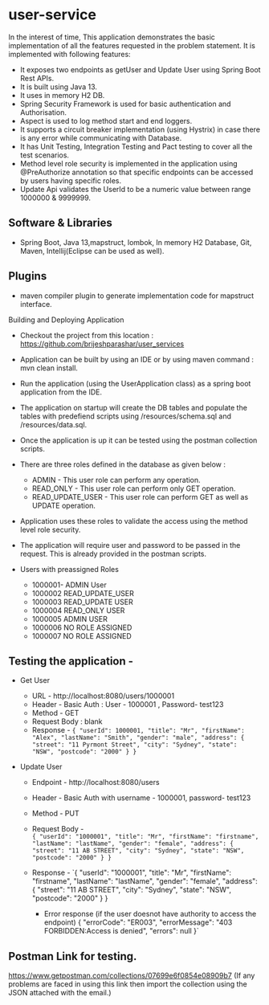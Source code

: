 # user-service
In the interest of time, This application demonstrates the basic implementation of all the features requested in the problem statement. 
It is implemented with following features: 
* It exposes two endpoints as getUser and Update User using Spring Boot Rest APIs. 
* It is built using Java 13. 
* It uses in memory H2 DB. 
* Spring Security Framework is used for basic authentication and Authorisation. 
* Aspect is used to log method start and end loggers. 
* It supports a circuit breaker implementation (using Hystrix) in case there is any error while communicating with Database. 
* It has Unit Testing, Integration Testing and Pact testing to cover all the test scenarios.  
* Method level role security is implemented in the application using @PreAuthorize annotation so that specific endpoints can be accessed by users having specific roles. 
* Update Api validates the UserId to be a numeric value between range 1000000 & 9999999. 


## Software & Libraries

* Spring Boot, Java 13,mapstruct, lombok, In memory H2 Database, Git, Maven, Intellij(Eclipse can be used as well). 

    
    
## Plugins

* maven compiler plugin to generate implementation code for mapstruct interface.  

Building and Deploying Application

* Checkout the project from this location : https://github.com/brijeshparashar/user_services
* Application can be built by using an IDE or by using maven command : mvn clean install.
* Run the application (using the UserApplication class) as a spring boot application from the IDE.
* The application on startup will create the DB tables and populate the tables with predefiend scripts using  /resources/schema.sql and /resources/data.sql.   
* Once the application is up it can be tested using the postman collection scripts.
* There are three roles defined in the database as given below :
    + ADMIN - This user role can perform any operation.
    + READ_ONLY - This user role can perform only GET operation. 
    + READ_UPDATE_USER - This user role can perform GET as well as UPDATE operation.
        
* Application uses these roles to validate the access using the method level role security. 
* The application will require  user and password to be passed in the request. This is already provided in the postman scripts. 
* Users with preassigned Roles
    +  1000001- ADMIN User
    +  1000002  READ_UPDATE_USER
    +  1000003  READ_UPDATE USER
    +  1000004  READ_ONLY USER
    +  1000005  ADMIN USER
    +  1000006  NO ROLE ASSIGNED
    +  1000007  NO ROLE ASSIGNED

## Testing the application -
* Get User 
    * URL - http://localhost:8080/users/1000001
    * Header - Basic Auth :  User - 1000001 , Password- test123
    * Method - GET
    * Request Body : blank
    * Response - 
        `{
             "userId": 1000001,
             "title": "Mr",
             "firstName": "Alex",
             "lastName": "Smith",
             "gender": "male",
             "address": {
                 "street": "11 Pyrmont Street",
                 "city": "Sydney",
                 "state": "NSW",
                 "postcode": "2000"
             }
         }`
 
* Update User 
    * Endpoint - http://localhost:8080/users
    * Header - Basic Auth with username - 1000001, password- test123
    * Method - PUT
    * Request Body -  
        `{
             "userId": "1000001",
             "title": "Mr",
             "firstName": "firstname",
             "lastName": "lastName",
             "gender": "female",
             "address": {
                 "street": "11 AB STREET",
                 "city": "Sydney",
                 "state": "NSW",
                 "postcode": "2000"
             }
         }`
    * Response - 
        `{
             "userId": "1000001",
             "title": "Mr",
             "firstName": "firstname",
             "lastName": "lastName",
             "gender": "female",
             "address": {
                 "street": "11 AB STREET",
                 "city": "Sydney",
                 "state": "NSW",
                 "postcode": "2000"
             }
         }
         
         * Error response (if the user doesnot have authority to access the endpoint)
          {
              "errorCode": "ER003",
              "errorMessage": "403 FORBIDDEN:Access is denied",
              "errors": null
          }`

## Postman Link for testing.
https://www.getpostman.com/collections/07699e6f0854e08909b7
(If any problems are faced in using this link then import the collection using the JSON attached with the email.) 
